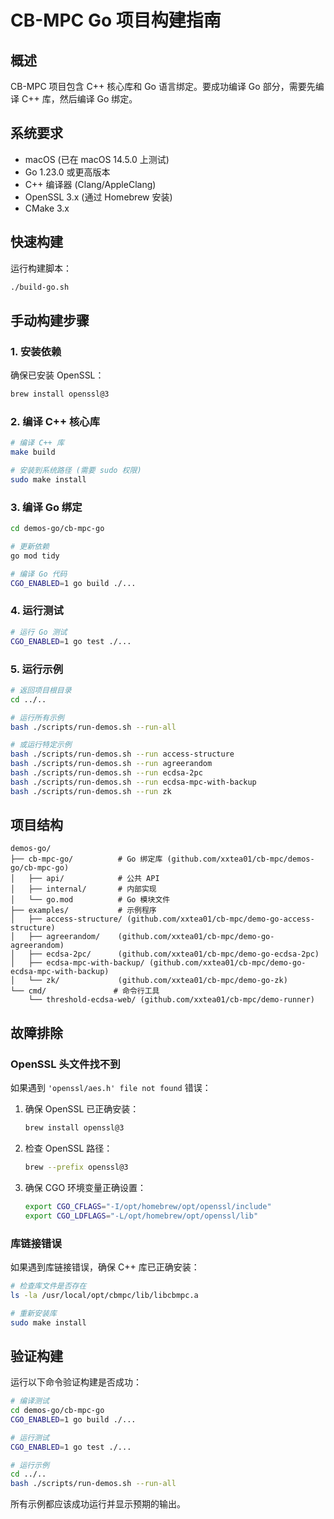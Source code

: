 # CB-MPC Go 项目构建指南

## 概述

CB-MPC 项目包含 C++ 核心库和 Go 语言绑定。要成功编译 Go 部分，需要先编译 C++ 库，然后编译 Go 绑定。

## 系统要求

- macOS (已在 macOS 14.5.0 上测试)
- Go 1.23.0 或更高版本
- C++ 编译器 (Clang/AppleClang)
- OpenSSL 3.x (通过 Homebrew 安装)
- CMake 3.x

## 快速构建

运行构建脚本：
```bash
./build-go.sh
```

## 手动构建步骤

### 1. 安装依赖

确保已安装 OpenSSL：
```bash
brew install openssl@3
```

### 2. 编译 C++ 核心库

```bash
# 编译 C++ 库
make build

# 安装到系统路径 (需要 sudo 权限)
sudo make install
```

### 3. 编译 Go 绑定

```bash
cd demos-go/cb-mpc-go

# 更新依赖
go mod tidy

# 编译 Go 代码
CGO_ENABLED=1 go build ./...
```

### 4. 运行测试

```bash
# 运行 Go 测试
CGO_ENABLED=1 go test ./...
```

### 5. 运行示例

```bash
# 返回项目根目录
cd ../..

# 运行所有示例
bash ./scripts/run-demos.sh --run-all

# 或运行特定示例
bash ./scripts/run-demos.sh --run access-structure
bash ./scripts/run-demos.sh --run agreerandom
bash ./scripts/run-demos.sh --run ecdsa-2pc
bash ./scripts/run-demos.sh --run ecdsa-mpc-with-backup
bash ./scripts/run-demos.sh --run zk
```

## 项目结构

```
demos-go/
├── cb-mpc-go/          # Go 绑定库 (github.com/xxtea01/cb-mpc/demos-go/cb-mpc-go)
│   ├── api/            # 公共 API
│   ├── internal/       # 内部实现
│   └── go.mod          # Go 模块文件
├── examples/           # 示例程序
│   ├── access-structure/ (github.com/xxtea01/cb-mpc/demo-go-access-structure)
│   ├── agreerandom/    (github.com/xxtea01/cb-mpc/demo-go-agreerandom)
│   ├── ecdsa-2pc/      (github.com/xxtea01/cb-mpc/demo-go-ecdsa-2pc)
│   ├── ecdsa-mpc-with-backup/ (github.com/xxtea01/cb-mpc/demo-go-ecdsa-mpc-with-backup)
│   └── zk/             (github.com/xxtea01/cb-mpc/demo-go-zk)
└── cmd/               # 命令行工具
    └── threshold-ecdsa-web/ (github.com/xxtea01/cb-mpc/demo-runner)
```

## 故障排除

### OpenSSL 头文件找不到

如果遇到 `'openssl/aes.h' file not found` 错误：

1. 确保 OpenSSL 已正确安装：
   ```bash
   brew install openssl@3
   ```

2. 检查 OpenSSL 路径：
   ```bash
   brew --prefix openssl@3
   ```

3. 确保 CGO 环境变量正确设置：
   ```bash
   export CGO_CFLAGS="-I/opt/homebrew/opt/openssl/include"
   export CGO_LDFLAGS="-L/opt/homebrew/opt/openssl/lib"
   ```

### 库链接错误

如果遇到库链接错误，确保 C++ 库已正确安装：

```bash
# 检查库文件是否存在
ls -la /usr/local/opt/cbmpc/lib/libcbmpc.a

# 重新安装库
sudo make install
```

## 验证构建

运行以下命令验证构建是否成功：

```bash
# 编译测试
cd demos-go/cb-mpc-go
CGO_ENABLED=1 go build ./...

# 运行测试
CGO_ENABLED=1 go test ./...

# 运行示例
cd ../..
bash ./scripts/run-demos.sh --run-all
```

所有示例都应该成功运行并显示预期的输出。 